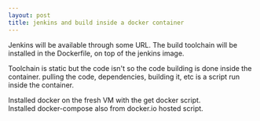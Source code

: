 ```yaml
---
layout: post
title: jenkins and build inside a docker container
---
```

Jenkins will be available through some URL.
The build toolchain will be installed in the Dockerfile,
on top of the jenkins image.
  
Toolchain is static but the code isn't so the code building
is done inside the container.  pulling the code, dependencies,
building it, etc is a script run inside the container.
  
Installed docker on the fresh VM with the get docker script.  
Installed docker-compose also from docker.io hosted script.
  

